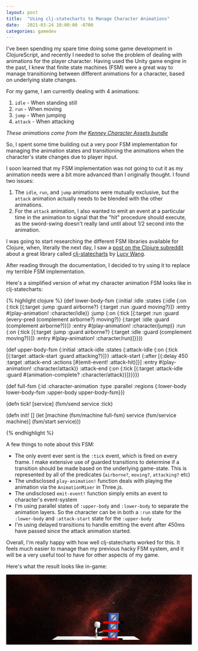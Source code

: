 ```yaml
---
layout: post
title:  "Using clj-statecharts to Manage Character Animations"
date:   2021-03-24 10:00:00 -0700
categories: gamedev
---
```


I've been spending my spare time doing some game development in ClojureScript, and recently I needed to solve
the problem of dealing with animations for the player character. Having used the Unity game engine in the past,
I knew that finite state machines (FSM) were a great way to manage transitioning between different animations for
a character, based on underlying state changes.

For my game, I am currently dealing with 4 animations:

1. `idle` -  When standing still
2. `run` - When moving 
3. `jump` - When jumping
4. `attack` - When attacking

_These animations come from the [Kenney Character Assets bundle][kenney-characters]_

So, I spent some time building out a very poor FSM implementation for managing the animation states and
transitioning the animations when the character's state changes due to player input.

I soon learned that my FSM implementation was not going to cut it as my animation needs were a bit more advanced
than I originally thought. I found two issues:

1. The `idle`, `run`, and `jump` animations were mutually exclusive, but the `attack` animation actually needs
to be blended with the other animations.
2. For the `attack` animation, I also wanted to emit an event at a particular time in the animation to signal
that the "hit" procedure should execute, as the sword-swing doesn't really land until about 1/2 second into the animation.

I was going to start researching the different FSM libraries available for Clojure, when, literally the next day, I saw a [post on the Clojure subreddit][clojure-subreddit] about a great library called [clj-statecharts][clj-statecharts] by [Lucy Wang][lucy-wang].

After reading through the documentation, I decided to try using it to replace my terrible FSM implementation.

Here's a simplified version of what my character animation FSM looks like in clj-statecharts:

{% highlight clojure %}
(def lower-body-fsm {:initial :idle
                     :states {:idle {:on {:tick [{:target :jump
                                                  :guard airborne?}
                                                 {:target :run
                                                  :guard moving?}]}
                                     :entry #(play-animation! :character/idle)}
                              :jump {:on {:tick [{:target :run
                                                  :guard (every-pred (complement airborne?)
                                                                     moving?)}
                                                 {:target :idle
                                                  :guard (complement airborne?)}]}
                                     :entry #(play-animation! :character/jump)}
                              :run {:on {:tick [{:target :jump
                                                 :guard airborne?}
                                                {:target :idle
                                                 :guard (complement moving?)}]}
                                    :entry #(play-animation! :character/run)]}}})

(def upper-body-fsm {:initial :attack-idle
                     :states {:attack-idle {:on {:tick [{:target :attack-start
                                                         :guard attacking?}]}}
                              :attack-start {:after [{:delay 450
                                                      :target :attack-end
                                                      :actions [#(emit-event! :attack-hit)]}]
                                             :entry #(play-animation! :character/attack)}
                              :attack-end {:on {:tick [{:target :attack-idle
                                                        :guard #(animation-complete? :character/attack)}]}}}})

(def full-fsm {:id :character-animation
               :type :parallel
               :regions {:lower-body lower-body-fsm
                         :upper-body upper-body-fsm}})
                         
(defn tick! [service]
  (fsm/send service :tick)

(defn init! []
  (let [machine (fsm/machine full-fsm)
        service (fsm/service machine)]
    (fsm/start service)))
                                                        
{% endhighlight %}

A few things to note about this FSM:

* The only event ever sent is the `:tick` event, which is fired on every frame. I make extensive use of guarded transitions to determine if a transition should be made based on the underlying game-state. This is represented by all of the predicates (`airborne?`, `moving?`, `attacking?` etc)
* The undisclosed `play-animation!` function deals with playing the animation via the `AnimationMixer` in Three.js.
* The undisclosed `emit-event!` function simply emits an event to character's event-system
* I'm using parallel states of `:upper-body` and `:lower-body` to separate the animation layers. So the character can be in both a `:run` state for the `:lower-body` and `:attack-start` state for the `:upper-body`
* I'm using delayed transitions to handle emitting the event after 450ms have passed since the attack animation started.

Overall, I'm really happy with how well clj-statecharts worked for this. It feels much easier to manage than my previous hacky FSM system, and it will be a very useful tool to have for other aspects of my game.

Here's what the result looks like in-game:

![](/assets/images/clj_statecharts_animations.gif)


[clojure-subreddit]: https://www.reddit.com/r/Clojure/comments/mc8o64/parallel_states_now_supported_in_cljstatecharts/
[clj-statecharts]: https://github.com/lucywang000/clj-statecharts
[lucy-wang]: https://github.com/lucywang000
[kenney-characters]: https://kenney.itch.io/kenney-character-assets
